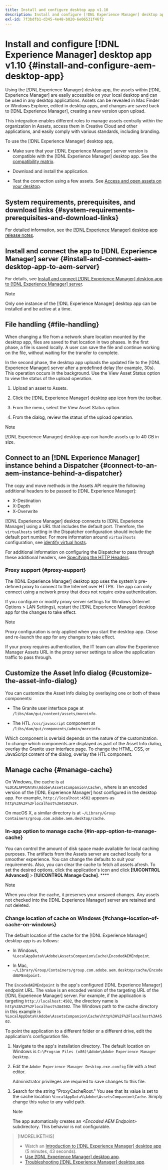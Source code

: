 ```yaml
---
title: Install and configure desktop app v1.10
description: Install and configure [!DNL Experience Manager] desktop app version 1.10 to work with [!DNL Assets] servers and map the assets to mount as a drive on your desktop.
exl-id: 7f3bdfb1-d345-4e48-b020-6e06531f46f2
---
```

# Install and configure [!DNL Experience Manager] desktop app v1.10 {#install-and-configure-aem-desktop-app}

Using the [!DNL Experience Manager] desktop app, the assets within [!DNL Experience Manager] are easily accessible on your local desktop and can be used in any desktop applications. Assets can be revealed in Mac Finder or Windows Explorer, edited in desktop apps, and changes are saved back to [!DNL Experience Manager], creating a new version upon upload.

This integration enables different roles to manage assets centrally within the organization in Assets, access them in Creative Cloud and other applications, and easily comply with various standards, including branding.

To use the [!DNL Experience Manager] desktop app,

* Make sure that your [!DNL Experience Manager] server version is compatible with the [!DNL Experience Manager] desktop app. See the [compatibility matrix](release-notes-of-v1.md#compatibilitymatrix).

* Download and install the application.

* Test the connection using a few assets. See [Access and open assets on your desktop](use-app-v1.md#openondesktop).

## System requirements, prerequisites, and download links {#system-requirements-prerequisites-and-download-links}

For detailed information, see the [[!DNL Experience Manager] desktop app release notes](release-notes-of-v1.md).

## Install and connect the app to [!DNL Experience Manager] server {#install-and-connect-aem-desktop-app-to-aem-server}

For details, see [Install and connect [!DNL Experience Manager] desktop app to [!DNL Experience Manager] server](use-app-v1.md#installandconnect).

>[!NOTE]
>
>Only one instance of the [!DNL Experience Manager] desktop app can be installed and be active at a time.

## File handling {#file-handling}

When changing a file from a network share location mounted by the desktop app, files are saved to that location in two phases. In the first phase, a file is saved locally. A user can save the file and continue working on the file, without waiting for the transfer to complete.

In the second phase, the desktop app uploads the updated file to the [!DNL Experience Manager] server after a predefined delay (for example, 30s). This operation occurs in the background. Use the View Asset Status option to view the status of the upload operation.

1. Upload an asset to Assets.

1. Click the [!DNL Experience Manager] desktop app icon from the toolbar.

1. From the menu, select the View Asset Status option.

1. From the dialog, review the status of the upload operation.

>[!NOTE]
>
>[!DNL Experience Manager] desktop app can handle assets up to 40 GB in size.

## Connect to an [!DNL Experience Manager] instance behind a Dispatcher {#connect-to-an-aem-instance-behind-a-dispatcher}

The copy and move methods in the Assets API require the following additional headers to be passed to [!DNL Experience Manager]:

* X-Destination
* X-Depth
* X-Overwrite

[!DNL Experience Manager] desktop connects to [!DNL Experience Manager] using a URL that includes the default port. Therefore, the `virtualhosts` setting in the Dispatcher configuration should include the default port number. For more information around `virtualhosts` configuration, see [identify virtual hosts](https://experienceleague.adobe.com/en/docs/experience-manager-dispatcher/using/configuring/dispatcher-configuration#identifying-virtual-hosts-virtualhosts).

For additional information on configuring the Dispatcher to pass through these additional headers, see [Specifying the HTTP Headers](https://experienceleague.adobe.com/en/docs/experience-manager-dispatcher/using/configuring/dispatcher-configuration#specifying-the-http-headers-to-pass-through-clientheaders).

### Proxy support {#proxy-support}

The [!DNL Experience Manager] desktop app uses the system's pre-defined proxy to connect to the Internet over HTTPS. The app can only connect using a network proxy that does not require extra authentication.

If you configure or modify proxy server settings for Windows (Internet Options &gt; LAN Settings), restart the [!DNL Experience Manager] desktop app for the changes to take effect.

>[!NOTE]
>
>Proxy configuration is only applied when you start the desktop app. Close and re-launch the app for any changes to take effect.

If your proxy requires authentication, the IT team can allow the Experience Manager Assets URL in the proxy server settings to allow the application traffic to pass through.

## Customize the Asset Info dialog {#customize-the-asset-info-dialog}

You can customize the Asset Info dialog by overlaying one or both of these components:

* The Granite user interface page at `/libs/dam/gui/content/assets/moreinfo`.

* The HTL `/css/javascript` component at `/libs/dam/gui/components/admin/moreinfo`.

Which component is overlaid depends on the nature of the customization. To change which components are displayed as part of the Asset Info dialog, overlay the Granite user interface page. To change the HTML, CSS, or JavaScript content of the dialog, overlay the HTL component.

## Manage cache {#manage-cache}

On Windows, the cache is at `%LOCALAPPDATA%\Adobe\AssetsCompanion\Cache\`, where is an encoded version of the [!DNL Experience Manager] host configured in the desktop app. For example, `http://localhost:4502` appears as `http%3A%2F%2Flocalhost%3A4502%2F`.

On macOS X, a similar directory is at `~/Library/Group Containers/group.com.adobe.aem.desktop/cache`.

### In-app option to manage cache {#in-app-option-to-manage-cache}

You can control the amount of disk space made available for local caching purposes. The artifacts from the Assets server are cached locally for a smoother experience. You can change the defaults to suit your requirements. Also, you can clear the cache to fetch all assets afresh. To set the desired options, click the application's icon and click **[!UICONTROL Advanced]** > **[!UICONTROL Manage Cache]**. ****

>[!NOTE]
>
>When you clear the cache, it preserves your unsaved changes. Any assets not checked into the [!DNL Experience Manager] server are retained and not deleted.

### Change location of cache on Windows {#change-location-of-cache-on-windows}

The default location of the cache for the [!DNL Experience Manager] desktop app is as follows:

* In Windows, `%LocalAppData%\Adobe\AssetsCompanion\Cache\EncodedAEMEndpoint`.

* In Mac, `~/Library/Group/Containers/group.com.adobe.aem.desktop/cache/EncodedAEMEndpoint`.

The `EncodedAEMEndpoint` is the app's configured [!DNL Experience Manager] endpoint URL. The value is an encoded version of the targeting URL of the [!DNL Experience Manager] server. For example, if the application is targeting `http://localhost:4502`, the directory name is `http%3A%2F%2Flocalhost%3A4502`. The Windows path to the cache directory in this example is `%LocalAppData%\Adobe\AssetsCompanion\Cache\http%3A%2F%2Flocalhost%3A4502`.

To point the application to a different folder or a different drive, edit the application's configuration file.

1. Navigate to the app's installation directory. The default location on Windows is `C:\Program Files (x86)\Adobe\Adobe Experience Manager Desktop`.

1. Edit the `Adobe Experience Manager Desktop.exe.config` file with a text editor.

   Administrator privileges are required to save changes to this file.

1. Search for the string "ProxyCacheRoot." You see that its value is set to the cache location `%LocalAppData%\Adobe\AssetsCompanion\Cache`. Simply change this value to any valid path.

   >[!NOTE]
   >
   >The app automatically creates an *&lt;Encoded AEM Endpoint&gt;* subdirectory. This behavior is not configurable.

>[!MORELIKETHIS]
>
>* Watch an [Introduction to [!DNL Experience Manager] desktop app](https://experienceleague.adobe.com/en/docs/experience-manager-learn/assets/creative-workflows/aem-desktop-app) (5 minutes, 43 seconds).
>* [Use [!DNL Experience Manager] desktop app](use-app-v1.md).
>* [Troubleshooting [!DNL Experience Manager] desktop app](troubleshoot-app-v1.md).
